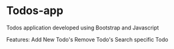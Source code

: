 # Todos-app

Todos application developed using Bootstrap and Javascript 

Features:
Add New Todo's
Remove Todo's
Search specific Todo
